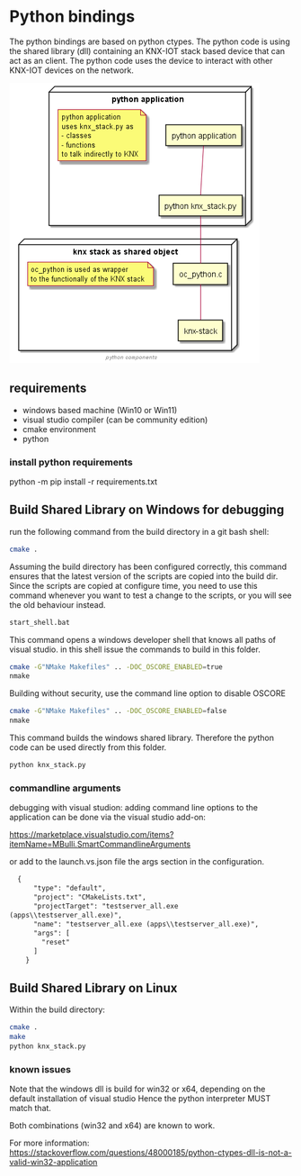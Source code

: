 # Python bindings

The python bindings are based on python ctypes.
The python code is using the shared library (dll) containing an KNX-IOT stack based device that can act as an client.
The python code uses the device to interact with other KNX-IOT devices on the network.

![python architecture}](../images/python-architecture.png)

## requirements

- windows based machine (Win10 or Win11)
- visual studio compiler (can be community edition)
- cmake environment
- python

### install python requirements

python -m pip install -r requirements.txt

## Build Shared Library on Windows for debugging

run the following command from the build directory in a git bash shell:

```bash
cmake .
```

Assuming the build directory has been configured correctly, this command ensures that the latest
version of the scripts are copied into the build dir. Since the scripts are copied at configure time,
you need to use this command whenever you want to test a change to the scripts, or you will see the
old behaviour instead.

```bash
start_shell.bat
```

This command opens a windows developer shell that knows all paths of visual studio.
in this shell issue the commands to build in this folder.

```bash
cmake -G"NMake Makefiles" .. -DOC_OSCORE_ENABLED=true
nmake
```

Building without security, use the command line option to disable OSCORE

```bash
cmake -G"NMake Makefiles" .. -DOC_OSCORE_ENABLED=false
nmake
```

This command builds the windows shared library.
Therefore the python code can be used directly from this folder.

```bash
python knx_stack.py
```

### commandline arguments

debugging with visual studion:
adding command line options to the application can be done via the visual studio add-on:

https://marketplace.visualstudio.com/items?itemName=MBulli.SmartCommandlineArguments

or add to the launch.vs.json file the args section in the configuration.

```
  {
      "type": "default",
      "project": "CMakeLists.txt",
      "projectTarget": "testserver_all.exe (apps\\testserver_all.exe)",
      "name": "testserver_all.exe (apps\\testserver_all.exe)",
      "args": [
        "reset"
      ]
    }
```

## Build Shared Library on Linux

Within the build directory:

```bash
cmake .
make
python knx_stack.py
```

### known issues

Note that the windows dll is build for win32 or x64, depending on the default installation of visual studio
Hence the python interpreter MUST match that.

Both combinations (win32 and x64) are known to work.

For more information: https://stackoverflow.com/questions/48000185/python-ctypes-dll-is-not-a-valid-win32-application
